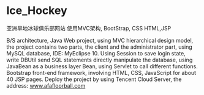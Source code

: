 # Ice_Hockey
亚洲旱地冰球俱乐部网站
使用MVC架构, BootStrap, CSS HTML,JSP

B/S architecture, Java Web project, using MVC hierarchical design model, the project contains two parts, the
client and the administrator part, using MySQL database, IDE: MyEclipse 10.
Using Session to save login state, write DBUtil send SQL statements directly manipulate the database, using
JavaBean as a business layer Bean, using Servlet to call different functions.
Bootstrap front-end framework, involving HTML, CSS, JavaScript for about 40 JSP pages.
Deploy the project by using Tencent Cloud Server, the address: www.afafloorball.com

